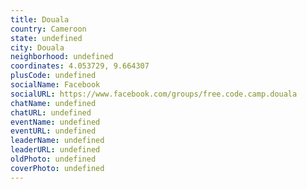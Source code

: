 ```yaml
---
title: Douala
country: Cameroon
state: undefined
city: Douala
neighborhood: undefined
coordinates: 4.053729, 9.664307
plusCode: undefined
socialName: Facebook
socialURL: https://www.facebook.com/groups/free.code.camp.douala
chatName: undefined
chatURL: undefined
eventName: undefined
eventURL: undefined
leaderName: undefined
leaderURL: undefined
oldPhoto: undefined
coverPhoto: undefined
---
```

